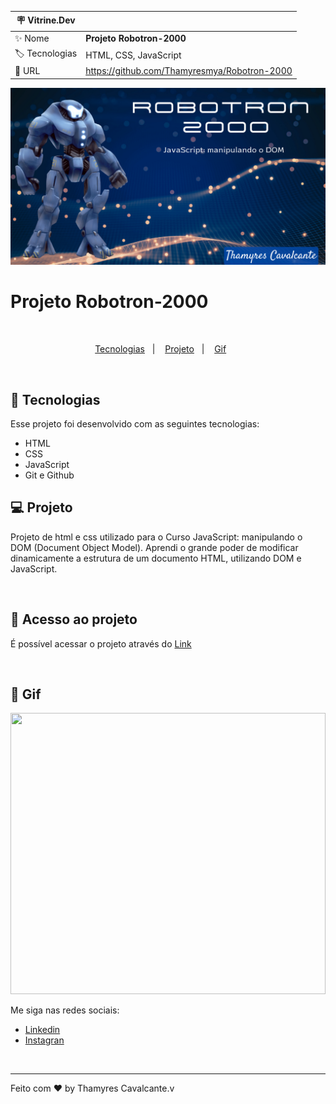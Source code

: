 | :placard: Vitrine.Dev |     |
| -------------  | --- |
| :sparkles: Nome        | **Projeto Robotron-2000**
| :label: Tecnologias | HTML, CSS, JavaScript
| :rocket: URL         | https://github.com/Thamyresmya/Robotron-2000


![](img/geral/Capa.png)


# Projeto Robotron-2000


<br>

<p align="center">
  <a href="#-tecnologias">Tecnologias</a>&nbsp;&nbsp;&nbsp;|&nbsp;&nbsp;&nbsp;  
  <a href="#-projeto">Projeto</a>&nbsp;&nbsp;&nbsp;|&nbsp;&nbsp;&nbsp;  
  <a href="#-gif">Gif</a>&nbsp;&nbsp;&nbsp;&nbsp;&nbsp;&nbsp;
</p>

<br>


## 🚀 Tecnologias

Esse projeto foi desenvolvido com as seguintes tecnologias:

- HTML
- CSS
- JavaScript
- Git e Github


## 💻 Projeto

Projeto de html e css utilizado para o Curso JavaScript: manipulando o DOM (Document Object Model). Aprendi o grande poder de modificar dinamicamente a estrutura de um documento HTML, utilizando DOM e JavaScript.

<br>

## 📁 Acesso ao projeto

É possível acessar o projeto através do [Link](https://github.com/Thamyresmya/Robotron-2000)


<br>

## 📸 Gif

<img width="100%" height="450" src="img/geral/Robotron-2000.gif"></img>




Me siga nas redes sociais:
- [Linkedin](https://www.linkedin.com/in/thamyrescavalcante/)
- [Instagran](https://www.instagram.com/thamyres__cavalcante/)

<br>

---

Feito com ♥ by Thamyres Cavalcante.v